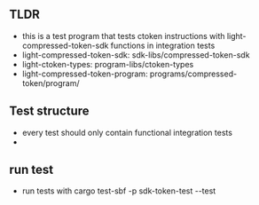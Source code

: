 ## TLDR
- this is a test program that tests ctoken instructions with light-compressed-token-sdk functions in integration tests
- light-compressed-token-sdk: sdk-libs/compressed-token-sdk
- light-ctoken-types: program-libs/ctoken-types
- light-compressed-token-program: programs/compressed-token/program/


## Test structure
- every test should only contain functional integration tests
-

## run test
- run tests with cargo test-sbf -p sdk-token-test --test <test-file-name>
